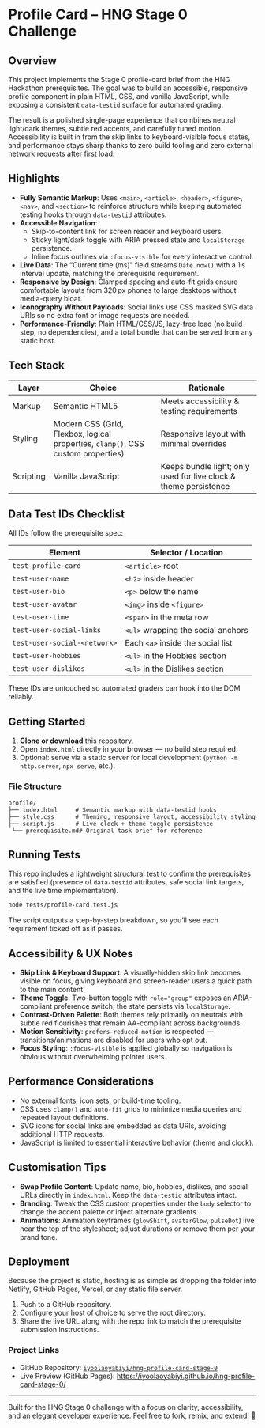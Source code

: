 # Profile Card – HNG Stage 0 Challenge

## Overview

This project implements the Stage 0 profile-card brief from the HNG Hackathon prerequisites. The goal was to build an accessible, responsive profile component in plain HTML, CSS, and vanilla JavaScript, while exposing a consistent `data-testid` surface for automated grading.  

The result is a polished single-page experience that combines neutral light/dark themes, subtle red accents, and carefully tuned motion. Accessibility is built in from the skip links to keyboard-visible focus states, and performance stays sharp thanks to zero build tooling and zero external network requests after first load.

## Highlights

- **Fully Semantic Markup**: Uses `<main>`, `<article>`, `<header>`, `<figure>`, `<nav>`, and `<section>` to reinforce structure while keeping automated testing hooks through `data-testid` attributes.
- **Accessible Navigation**:
  - Skip-to-content link for screen reader and keyboard users.
  - Sticky light/dark toggle with ARIA pressed state and `localStorage` persistence.
  - Inline focus outlines via `:focus-visible` for every interactive control.
- **Live Data**: The “Current time (ms)” field streams `Date.now()` with a 1 s interval update, matching the prerequisite requirement.
- **Responsive by Design**: Clamped spacing and auto-fit grids ensure comfortable layouts from 320 px phones to large desktops without media-query bloat.
- **Iconography Without Payloads**: Social links use CSS masked SVG data URIs so no extra font or image requests are needed.
- **Performance-Friendly**: Plain HTML/CSS/JS, lazy-free load (no build step, no dependencies), and a total bundle that can be served from any static host.

## Tech Stack

| Layer        | Choice              | Rationale |
|--------------|---------------------|-----------|
| Markup       | Semantic HTML5       | Meets accessibility & testing requirements |
| Styling      | Modern CSS (Grid, Flexbox, logical properties, `clamp()`, CSS custom properties) | Responsive layout with minimal overrides |
| Scripting    | Vanilla JavaScript   | Keeps bundle light; only used for live clock & theme persistence |

## Data Test IDs Checklist

All IDs follow the prerequisite spec:

| Element                      | Selector / Location                       |
|------------------------------|-------------------------------------------|
| `test-profile-card`          | `<article>` root                          |
| `test-user-name`             | `<h2>` inside header                      |
| `test-user-bio`              | `<p>` below the name                      |
| `test-user-avatar`           | `<img>` inside `<figure>`                 |
| `test-user-time`             | `<span>` in the meta row                  |
| `test-user-social-links`     | `<ul>` wrapping the social anchors        |
| `test-user-social-<network>` | Each `<a>` inside the social list         |
| `test-user-hobbies`          | `<ul>` in the Hobbies section             |
| `test-user-dislikes`         | `<ul>` in the Dislikes section            |

These IDs are untouched so automated graders can hook into the DOM reliably.

## Getting Started

1. **Clone or download** this repository.  
2. Open `index.html` directly in your browser — no build step required.  
3. Optional: serve via a static server for local development (`python -m http.server`, `npx serve`, etc.).

### File Structure

```
profile/
├── index.html     # Semantic markup with data-testid hooks
├── style.css      # Theming, responsive layout, accessibility styling
├── script.js      # Live clock + theme toggle persistence
 └── prerequisite.md# Original task brief for reference
```

## Running Tests

This repo includes a lightweight structural test to confirm the prerequisites are satisfied (presence of `data-testid` attributes, safe social link targets, and the live time implementation).

```bash
node tests/profile-card.test.js
```

The script outputs a step-by-step breakdown, so you’ll see each requirement ticked off as it passes.

## Accessibility & UX Notes

- **Skip Link & Keyboard Support**: A visually-hidden skip link becomes visible on focus, giving keyboard and screen-reader users a quick path to the main content.
- **Theme Toggle**: Two-button toggle with `role="group"` exposes an ARIA-compliant preference switch; the state persists via `localStorage`.
- **Contrast-Driven Palette**: Both themes rely primarily on neutrals with subtle red flourishes that remain AA-compliant across backgrounds.
- **Motion Sensitivity**: `prefers-reduced-motion` is respected — transitions/animations are disabled for users who opt out.
- **Focus Styling**: `:focus-visible` is applied globally so navigation is obvious without overwhelming pointer users.

## Performance Considerations

- No external fonts, icon sets, or build-time tooling.
- CSS uses `clamp()` and `auto-fit` grids to minimize media queries and repeated layout definitions.
- SVG icons for social links are embedded as data URIs, avoiding additional HTTP requests.
- JavaScript is limited to essential interactive behavior (theme and clock).

## Customisation Tips

- **Swap Profile Content**: Update name, bio, hobbies, dislikes, and social URLs directly in `index.html`. Keep the `data-testid` attributes intact.
- **Branding**: Tweak the CSS custom properties under the `body` selector to change the accent palette or inject alternate gradients.
- **Animations**: Animation keyframes (`glowShift`, `avatarGlow`, `pulseDot`) live near the top of the stylesheet; adjust durations or remove them per your brand tone.

## Deployment

Because the project is static, hosting is as simple as dropping the folder into Netlify, GitHub Pages, Vercel, or any static file server.  

1. Push to a GitHub repository.  
2. Configure your host of choice to serve the root directory.  
3. Share the live URL along with the repo link to match the prerequisite submission instructions.

### Project Links

- GitHub Repository: [`iyoolaoyabiyi/hng-profile-card-stage-0`](https://github.com/iyoolaoyabiyi/hng-profile-card-stage-0)
- Live Preview (GitHub Pages): https://iyoolaoyabiyi.github.io/hng-profile-card-stage-0/

---

Built for the HNG Stage 0 challenge with a focus on clarity, accessibility, and an elegant developer experience. Feel free to fork, remix, and extend! 💫
